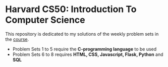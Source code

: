 # Harvard CS50: Introduction To Computer Science

This repository is dedicated to my solutions of the weekly problem sets in the [course](https://cs50.harvard.edu/x/2019/).
* Problem Sets 1 to 5 require the **C-programming language** to be used
* Problem Sets 6 to 8 requires **HTML, CSS, Javascript, Flask, Python** and **SQL**
